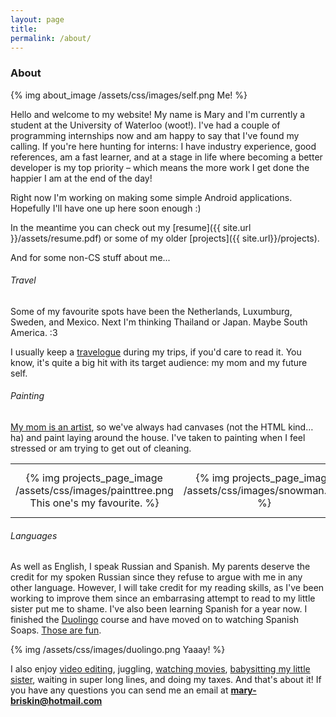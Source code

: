 ```yaml
---
layout: page
title:
permalink: /about/
---
```


### About


{% img about_image /assets/css/images/self.png Me! %}

Hello and welcome to my website! My name is Mary and I'm currently a student at the University of Waterloo (woot!). I've had a couple of programming internships now and am happy to say that I've found my calling. If you're here hunting for interns: I have industry experience, good references, am a fast learner, and at a stage in life where becoming a better developer is my top priority – which means the more work I get done the happier I am at the end of the day!

Right now I'm working on making some simple Android applications. Hopefully I'll have one up here soon enough :)

In the meantime you can check out my [resume]({{ site.url }}/assets/resume.pdf) or some of my older [projects]({{ site.url}}/projects).


And for some non-CS stuff about me...

###### Travel
Some of my favourite spots have been the Netherlands, Luxumburg, Sweden, and Mexico. Next I'm thinking Thailand or Japan. Maybe South America. :3

I usually keep a [travelogue](http://marytal.com) during my trips, if you'd care to read it. You know, it's quite a big hit with its target audience: my mom and my future self.

###### Painting
[My mom is an artist](http://felicity-art.com), so we've always had canvases (not the HTML kind… ha) and paint laying around the house. I've taken to painting when I feel stressed or am trying to get out of cleaning.

<table border="0" style="width:100%">
  <tr>
  </tr>
  <tr>
    <td align="center" style="none">
      {% img projects_page_image /assets/css/images/painttree.png This one's my favourite. %}
    </td>
    <td align="center">
      {% img projects_page_image /assets/css/images/snowman.png %}
    </td>
    <td align="center">
      {% img projects_page_image /assets/css/images/jellyfish.png %}
    </td>
    <td align="center">
      {% img projects_page_image /assets/css/images/paintface.png This one kind of creeps me out. %}
    </td>
  </tr>
  <tr>
  </tr>
</table>

###### Languages

As well as English, I speak Russian and Spanish. My parents deserve the credit for my spoken Russian since they refuse to argue with me in any other language. However, I will take credit for my reading skills, as I've been working to improve them since an embarrasing attempt to read to my little sister put me to shame. I've also been learning Spanish for a year now. I finished the [Duolingo](https://www.duolingo.com/Marytal) course and have moved on to watching Spanish Soaps. [Those are fun](https://www.youtube.com/watch?v=WckCw_-7e3M).

{% img /assets/css/images/duolingo.png Yaaay! %}


I also enjoy [video editing](https://www.youtube.com/watch?v=RSVkHFJ0Ceo&feature=youtu.be), juggling, [watching movies](http://loggit.marytal.com/users/1), [babysitting my little sister](https://www.youtube.com/watch?v=cKBhxvfAzGk), waiting in super long lines, and doing my taxes. And that's about it! If you have any questions you can send me an email at <b>mary-briskin@hotmail.com</b>
